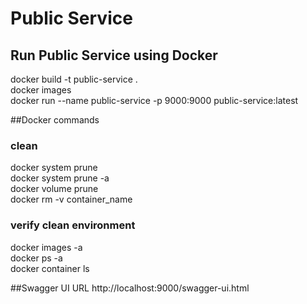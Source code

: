 # Public Service

## Run Public Service using Docker
docker build -t public-service .      
docker images   
docker run --name public-service -p 9000:9000 public-service:latest   

##Docker commands
### clean
docker system prune      
docker system prune -a   
docker volume prune     
docker rm -v container_name   
### verify clean environment
docker images -a   
docker ps -a   
docker container ls   

##Swagger UI URL
http://localhost:9000/swagger-ui.html
